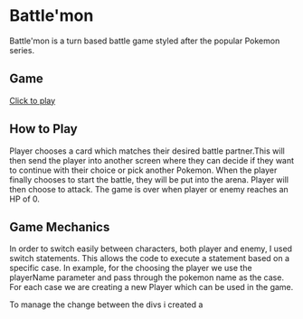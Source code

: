 # Battle'mon

Battle'mon is a turn based battle game styled after the popular Pokemon series. 


## Game
[Click to play](https://epic-jackson-af0413.netlify.app/#)


## How to Play

Player chooses a card which matches their desired battle partner.This will then send the player 
into another screen where they can decide if they want to continue with their choice or pick another Pokemon.
When the player finally chooses to start the battle, they will be put into the arena. Player will then choose to attack. 
The game is over when player or enemy reaches an HP of 0.

## Game Mechanics

In order to switch easily between characters, both player and enemy, I  used switch statements. This allows the code to execute a statement based on a specific case. In example, for the choosing the player we use the playerName parameter and pass through the pokemon name as the case. For each case we are creating a new Player which can be used in the game.

To manage the change between the divs i created a 

